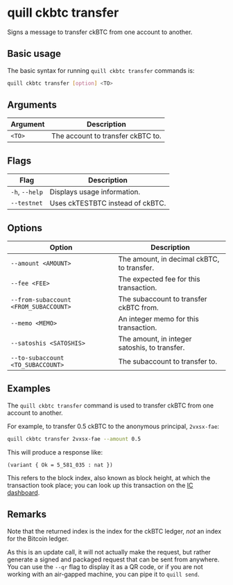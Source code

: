 # quill ckbtc transfer

Signs a message to transfer ckBTC from one account to another.

## Basic usage

The basic syntax for running `quill ckbtc transfer` commands is:

```bash
quill ckbtc transfer [option] <TO>
```

## Arguments

| Argument | Description                       |
|----------|-----------------------------------|
| `<TO>`   | The account to transfer ckBTC to. |

## Flags

| Flag           | Description                      |
|----------------|----------------------------------|
| `-h`, `--help` | Displays usage information.      |
| `--testnet`    | Uses ckTESTBTC instead of ckBTC. |

## Options

| Option                                | Description                                   |
|---------------------------------------|-----------------------------------------------|
| `--amount <AMOUNT>`                   | The amount, in decimal ckBTC, to transfer.    |
| `--fee <FEE>`                         | The expected fee for this transaction.        |
| `--from-subaccount <FROM_SUBACCOUNT>` | The subaccount to transfer ckBTC from.        |
| `--memo <MEMO>`                       | An integer memo for this transaction.         |
| `--satoshis <SATOSHIS>`               | The amount, in integer satoshis, to transfer. |
| `--to-subaccount <TO_SUBACCOUNT>`     | The subaccount to transfer to.                |

## Examples

The `quill ckbtc transfer` command is used to transfer ckBTC from one account to another.

For example, to transfer 0.5 ckBTC to the anonymous principal, `2vxsx-fae`:

```sh
quill ckbtc transfer 2vxsx-fae --amount 0.5
```

This will produce a response like:

```candid
(variant { Ok = 5_581_035 : nat })
```

This refers to the block index, also known as block height, at which the transaction took place; you can look up this transaction on the [IC dashboard]. 

## Remarks

Note that the returned index is the index for the ckBTC ledger, *not* an index for the Bitcoin ledger.

As this is an update call, it will not actually make the request, but rather generate a signed and packaged request that can be sent from anywhere. You can use the `--qr` flag to display it as a QR code, or if you are not working with an air-gapped machine, you can pipe it to `quill send`.

[IC dashboard]: https://dashboard.internetcomputer.org/bitcoin/transactions
